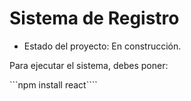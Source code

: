 <h1> Sistema de Registro </h1>

- Estado del proyecto: En construcción.

Para ejecutar el sistema, debes poner:

```npm install react````
